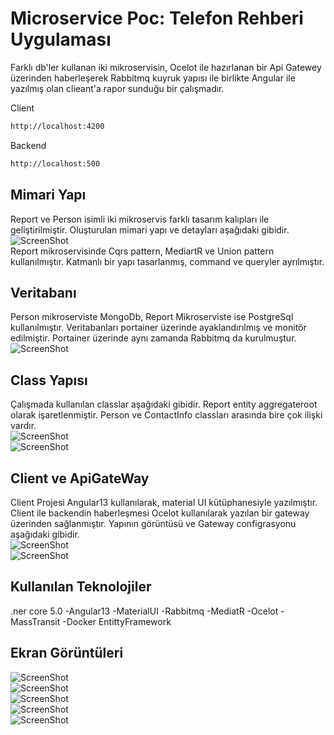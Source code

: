 # Microservice Poc: Telefon Rehberi Uygulaması

Farklı db'ler kullanan iki mikroservisin, Ocelot ile hazırlanan bir Api Gatewey üzerinden haberleşerek Rabbitmq kuyruk yapısı ile birlikte Angular ile yazılmış olan clieant'a rapor sunduğu bir çalışmadır.

Client 

```sh
http://localhost:4200
```
Backend

```sh
http://localhost:500
```

## Mimari Yapı

Report ve Person isimli iki mikroservis farklı tasarım kalıpları ile geliştirilmiştir. Oluşturulan mimari yapı ve detayları aşağıdaki gibidir. <br/>
![ScreenShot](https://i.ibb.co/rkzjfTZ/1.png)
<br/>Report mikroservisinde Cqrs pattern, MediartR ve Union pattern kullanılmıştır. Katmanlı bir yapı tasarlanmış, command ve queryler ayrılmıştır.

## Veritabanı

Person mikroserviste MongoDb, Report Mikroserviste ise PostgreSql kullanılmıştır. Veritabanları portainer üzerinde ayaklandırılmış ve monitör edilmiştir. Portainer üzerinde aynı zamanda Rabbitmq da kurulmuştur.<br/>
 ![ScreenShot](https://i.ibb.co/cYbbVzk/portainer.png)<br/>
## Class Yapısı

Çalışmada kullanılan classlar aşağıdaki gibidir. Report entity aggregateroot olarak işaretlenmiştir. Person ve ContactInfo classları arasında bire çok ilişki vardır.<br/>
 ![ScreenShot](https://i.ibb.co/P4LGSSZ/2.png)<br/>
 ![ScreenShot](https://i.ibb.co/JdD2ZpC/dfgdfgd.png)<br/>
## Client ve ApiGateWay

Client Projesi Angular13 kullanılarak, material UI kütüphanesiyle yazılmıştır. Client ile backendin haberleşmesi Ocelot kullanılarak yazılan bir gateway üzerinden sağlanmıştır. Yapının görüntüsü ve Gateway configrasyonu aşağıdaki gibidir.<br/>
 ![ScreenShot](https://i.ibb.co/bJv7VK5/3.png)<br/>
 ![ScreenShot](https://i.ibb.co/LnSSgD8/5.png)<br/>
## Kullanılan Teknolojiler

.ner core 5.0
 -Angular13
 -MaterialUI
 -Rabbitmq
 -MediatR
 -Ocelot
 -MassTransit
 -Docker
EntittyFramework

## Ekran Görüntüleri

 ![ScreenShot](https://i.ibb.co/5xwfsCb/9999999.png)<br/>
 ![ScreenShot](https://i.ibb.co/hdJJR7w/6666666666.png)<br/>
 ![ScreenShot](https://i.ibb.co/1bbw6bx/96796796.png)<br/>
 ![ScreenShot](https://i.ibb.co/NjDFGt0/7777777.png)<br/>
 ![ScreenShot](https://i.ibb.co/tYpg8B7/74747457.png)<br/>

